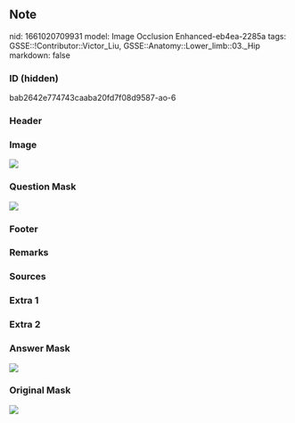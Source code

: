 ## Note
nid: 1661020709931
model: Image Occlusion Enhanced-eb4ea-2285a
tags: GSSE::!Contributor::Victor_Liu, GSSE::Anatomy::Lower_limb::03._Hip
markdown: false

### ID (hidden)
bab2642e774743caaba20fd7f08d9587-ao-6

### Header


### Image
<img src="tmprfq40yjs.png">

### Question Mask
<img src="bab2642e774743caaba20fd7f08d9587-ao-6-Q.svg">

### Footer


### Remarks


### Sources


### Extra 1


### Extra 2


### Answer Mask
<img src="bab2642e774743caaba20fd7f08d9587-ao-6-A.svg">

### Original Mask
<img src="bab2642e774743caaba20fd7f08d9587-ao-O.svg">
